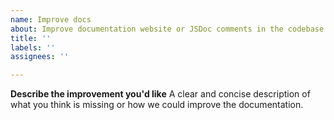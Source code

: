 ```yaml
---
name: Improve docs
about: Improve documentation website or JSDoc comments in the codebase
title: ''
labels: ''
assignees: ''

---
```


**Describe the improvement you'd like**
A clear and concise description of what you think is missing or how we could improve the documentation.
